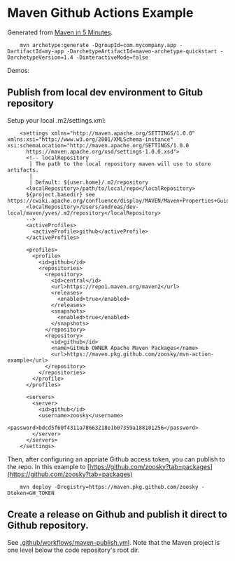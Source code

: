 # Maven Github Actions Example

Generated from [Maven in 5 Minutes](https://maven.apache.org/guides/getting-started/maven-in-five-minutes.html).

        mvn archetype:generate -DgroupId=com.mycompany.app -DartifactId=my-app -DarchetypeArtifactId=maven-archetype-quickstart -DarchetypeVersion=1.4 -DinteractiveMode=false

Demos:

## Publish from local dev environment to Gitub repository


Setup your local .m2/settings.xml:

        <settings xmlns="http://maven.apache.org/SETTINGS/1.0.0" xmlns:xsi="http://www.w3.org/2001/XMLSchema-instance" xsi:schemaLocation="http://maven.apache.org/SETTINGS/1.0.0
          https://maven.apache.org/xsd/settings-1.0.0.xsd">
          <!-- localRepository
           | The path to the local repository maven will use to store artifacts.
           |
           | Default: ${user.home}/.m2/repository
          <localRepository>/path/to/local/repo</localRepository>
          ${project.basedir} see https://cwiki.apache.org/confluence/display/MAVEN/Maven+Properties+Guide
          <localRepository>/Users/andreas/dev-local/maven/yves/.m2/repository</localRepository>
          -->
          <activeProfiles>
            <activeProfile>github</activeProfile>
          </activeProfiles>

          <profiles>
            <profile>
              <id>github</id>
              <repositories>
                <repository>
                  <id>central</id>
                  <url>https://repo1.maven.org/maven2</url>
                  <releases>
                    <enabled>true</enabled>
                  </releases>
                  <snapshots>
                    <enabled>true</enabled>
                  </snapshots>
                </repository>
                <repository>
                  <id>github</id>
                  <name>GitHub OWNER Apache Maven Packages</name>
                  <url>https://maven.pkg.github.com/zoosky/mvn-action-example</url>
                </repository>
              </repositories>
            </profile>
          </profiles>

          <servers>
            <server>
              <id>github</id>
              <username>zoosky</username>
              <password>bdcd5f60f4311a78663218e1b07359a188101256</password>
            </server>
          </servers>
        </settings>

Then, after configuring an appriate Github access token, you can publish to the repo. In this example to [https://github.com/zoosky?tab=packages](https://github.com/zoosky?tab=packages)

        mvn deploy -Dregistry=https://maven.pkg.github.com/zoosky -Dtoken=GH_TOKEN
        
## Create a release on Github and publish it direct to Github repository. 

See [.github/workflows/maven-publish.yml](.github/workflows/maven-publish.yml). Note that the Maven project is one level below the code repository's root dir.

      
